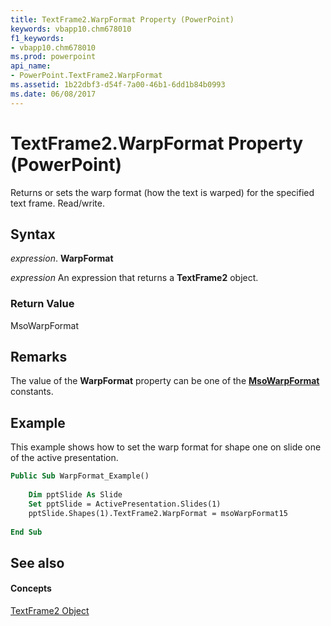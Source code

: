 ```yaml
---
title: TextFrame2.WarpFormat Property (PowerPoint)
keywords: vbapp10.chm678010
f1_keywords:
- vbapp10.chm678010
ms.prod: powerpoint
api_name:
- PowerPoint.TextFrame2.WarpFormat
ms.assetid: 1b22dbf3-d54f-7a00-46b1-6dd1b84b0993
ms.date: 06/08/2017
---
```



# TextFrame2.WarpFormat Property (PowerPoint)

Returns or sets the warp format (how the text is warped) for the specified text frame. Read/write.


## Syntax

 _expression_. **WarpFormat**

 _expression_ An expression that returns a **TextFrame2** object.


### Return Value

MsoWarpFormat


## Remarks

The value of the  **WarpFormat** property can be one of the **[MsoWarpFormat](http://msdn.microsoft.com/library/481cead3-900f-66b6-8200-21342b0ce21c%28Office.15%29.aspx)** constants.


## Example

This example shows how to set the warp format for shape one on slide one of the active presentation.


```vb
Public Sub WarpFormat_Example() 
 
    Dim pptSlide As Slide 
    Set pptSlide = ActivePresentation.Slides(1) 
    pptSlide.Shapes(1).TextFrame2.WarpFormat = msoWarpFormat15 
     
End Sub
```


## See also


#### Concepts


[TextFrame2 Object](PowerPoint.TextFrame2.md)

